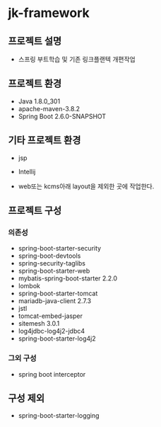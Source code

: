# jk-framework
## 프로젝트 설명
* 스프링 부트학습 및 기존 링크플랜텍 개편작업
## 프로젝트 환경
* Java 1.8.0_301
* apache-maven-3.8.2
* Spring Boot 2.6.0-SNAPSHOT
## 기타 프로젝트 환경
* jsp
* Intellij

* web또는 kcms아래 layout을 제외한 곳에 작업한다.
## 프로젝트 구성
### 의존성
* spring-boot-starter-security
* spring-boot-devtools
* spring-security-taglibs
* spring-boot-starter-web
* mybatis-spring-boot-starter 2.2.0
* lombok
* spring-boot-starter-tomcat
* mariadb-java-client 2.7.3
* jstl
* tomcat-embed-jasper
* sitemesh 3.0.1
* log4jdbc-log4j2-jdbc4
* spring-boot-starter-log4j2
### 그외 구성
* spring boot interceptor

## 구성 제외
* spring-boot-starter-logging
